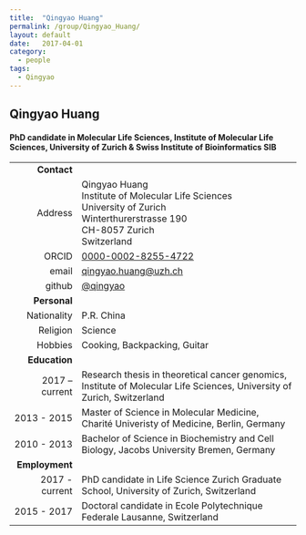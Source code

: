 ```yaml
---
title:  "Qingyao Huang"
permalink: /group/Qingyao_Huang/
layout: default
date:   2017-04-01
category:
  - people
tags:
  - Qingyao
---
```


## Qingyao Huang
#### PhD candidate in Molecular Life Sciences, Institute of Molecular Life Sciences, University of Zurich & Swiss Institute of Bioinformatics **SIB**

|      |     |
| ---: | --- |
| __Contact__ |     |
| Address | Qingyao Huang<br/>Institute of Molecular Life Sciences<br/>University of Zurich<br/>Winterthurerstrasse 190<br/>CH-8057 Zurich<br/>Switzerland |
| ORCID | [0000-0002-8255-4722](https://orcid.org/0000-0002-8255-4722) |
| email | qingyao.huang@uzh.ch |
| github | [@qingyao](http://github.com/qingyao) |
| __Personal__ |     |
| Nationality | P.R. China |
| Religion | Science |
| Hobbies | Cooking, Backpacking, Guitar |
| __Education__ |     |
| 2017 – current | Research thesis in theoretical cancer genomics, Institute of Molecular Life Sciences, University of Zurich, Switzerland |
| 2013 - 2015 | Master of Science in Molecular Medicine, Charité Univeristy of Medicine, Berlin, Germany |
| 2010 - 2013 | Bachelor of Science in Biochemistry and Cell Biology, Jacobs University Bremen, Germany |
| __Employment__ |     |
| 2017 - current | PhD candidate in Life Science Zurich Graduate School, University of Zurich, Switzerland |
| 2015 - 2017 | Doctoral candidate in Ecole Polytechnique Federale Lausanne, Switzerland |
